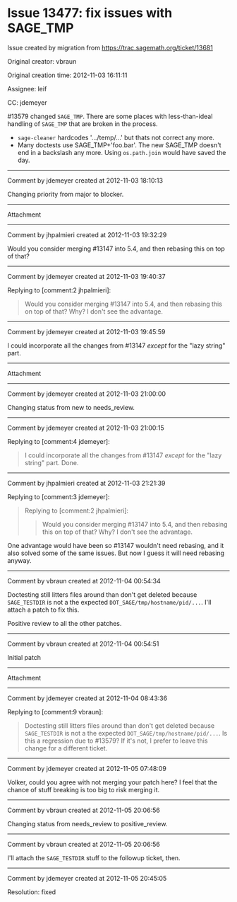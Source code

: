 # Issue 13477: fix issues with SAGE_TMP

Issue created by migration from https://trac.sagemath.org/ticket/13681

Original creator: vbraun

Original creation time: 2012-11-03 16:11:11

Assignee: leif

CC:  jdemeyer

#13579 changed `SAGE_TMP`. There are some places with less-than-ideal handling of `SAGE_TMP` that are broken in the process.

* `sage-cleaner` hardcodes '.../temp/...' but thats not correct any more.
* Many doctests use SAGE_TMP+'foo.bar'. The new SAGE_TMP doesn't end in a backslash any more. Using `os.path.join` would have saved the day.


---

Comment by jdemeyer created at 2012-11-03 18:10:13

Changing priority from major to blocker.


---

Attachment


---

Comment by jhpalmieri created at 2012-11-03 19:32:29

Would you consider merging #13147 into 5.4, and then rebasing this on top of that?


---

Comment by jdemeyer created at 2012-11-03 19:40:37

Replying to [comment:2 jhpalmieri]:
> Would you consider merging #13147 into 5.4, and then rebasing this on top of that?
Why?  I don't see the advantage.


---

Comment by jdemeyer created at 2012-11-03 19:45:59

I could incorporate all the changes from #13147 _except_ for the "lazy string" part.


---

Attachment


---

Comment by jdemeyer created at 2012-11-03 21:00:00

Changing status from new to needs_review.


---

Comment by jdemeyer created at 2012-11-03 21:00:15

Replying to [comment:4 jdemeyer]:
> I could incorporate all the changes from #13147 _except_ for the "lazy string" part.
Done.


---

Comment by jhpalmieri created at 2012-11-03 21:21:39

Replying to [comment:3 jdemeyer]:
> Replying to [comment:2 jhpalmieri]:
> > Would you consider merging #13147 into 5.4, and then rebasing this on top of that?
> Why?  I don't see the advantage.

One advantage would have been so #13147 wouldn't need rebasing, and it also solved some of the same issues. But now I guess it will need rebasing anyway.


---

Comment by vbraun created at 2012-11-04 00:54:34

Doctesting still litters files around than don't get deleted because `SAGE_TESTDIR` is not a the expected `DOT_SAGE/tmp/hostname/pid/...`. I'll attach a patch to fix this.

Positive review to all the other patches.


---

Comment by vbraun created at 2012-11-04 00:54:51

Initial patch


---

Attachment


---

Comment by jdemeyer created at 2012-11-04 08:43:36

Replying to [comment:9 vbraun]:
> Doctesting still litters files around than don't get deleted because `SAGE_TESTDIR` is not a the expected `DOT_SAGE/tmp/hostname/pid/...`.
Is this a regression due to #13579?  If it's not, I prefer to leave this change for a different ticket.


---

Comment by jdemeyer created at 2012-11-05 07:48:09

Volker, could you agree with not merging your patch here?  I feel that the chance of stuff breaking is too big to risk merging it.


---

Comment by vbraun created at 2012-11-05 20:06:56

Changing status from needs_review to positive_review.


---

Comment by vbraun created at 2012-11-05 20:06:56

I'll attach the `SAGE_TESTDIR` stuff to the followup ticket, then.


---

Comment by jdemeyer created at 2012-11-05 20:45:05

Resolution: fixed
